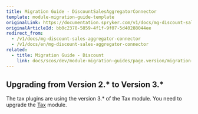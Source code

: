 ```yaml
---
title: Migration Guide - DiscountSalesAggregatorConnector
template: module-migration-guide-template
originalLink: https://documentation.spryker.com/v1/docs/mg-discount-sales-aggregator-connector
originalArticleId: bb0c2378-5859-4f1f-9f07-5d40288044ee
redirect_from:
  - /v1/docs/mg-discount-sales-aggregator-connector
  - /v1/docs/en/mg-discount-sales-aggregator-connector
related:
  - title: Migration Guide - Discount
    link: docs/scos/dev/module-migration-guides/page.version/migration-guide-discount.html
---
```


## Upgrading from Version 2.* to Version 3.*
The tax plugins are using the version 3.* of the Tax module. You need to upgrade the [Tax](/docs/scos/dev/module-migration-guides/{{page.version}}/migration-guide-tax.html) module.
